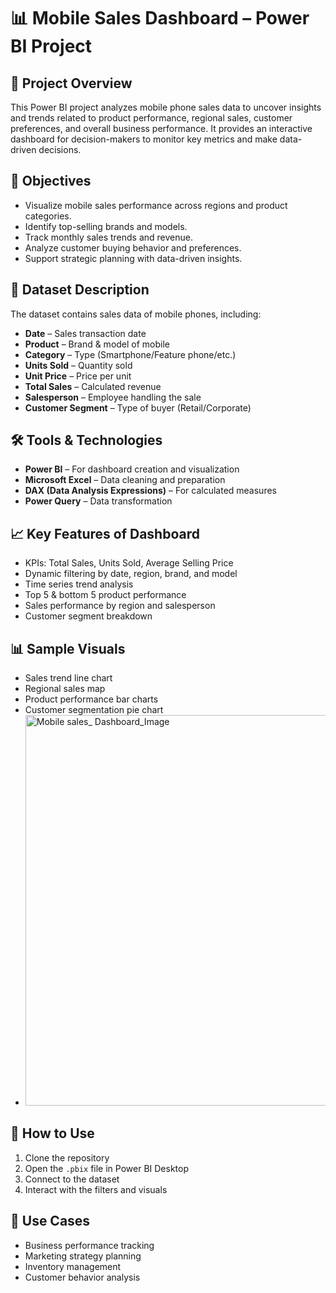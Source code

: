 # 📊 Mobile Sales Dashboard – Power BI Project

## 📁 Project Overview
This Power BI project analyzes mobile phone sales data to uncover insights and trends related to product performance, regional sales, customer preferences, and overall business performance. It provides an interactive dashboard for decision-makers to monitor key metrics and make data-driven decisions.

## 📌 Objectives
- Visualize mobile sales performance across regions and product categories.
- Identify top-selling brands and models.
- Track monthly sales trends and revenue.
- Analyze customer buying behavior and preferences.
- Support strategic planning with data-driven insights.

## 📂 Dataset Description
The dataset contains sales data of mobile phones, including:
- **Date** – Sales transaction date  
- **Product** – Brand & model of mobile  
- **Category** – Type (Smartphone/Feature phone/etc.)  
- **Units Sold** – Quantity sold  
- **Unit Price** – Price per unit  
- **Total Sales** – Calculated revenue    
- **Salesperson** – Employee handling the sale  
- **Customer Segment** – Type of buyer (Retail/Corporate)

## 🛠️ Tools & Technologies
- **Power BI** – For dashboard creation and visualization  
- **Microsoft Excel** – Data cleaning and preparation  
- **DAX (Data Analysis Expressions)** – For calculated measures  
- **Power Query** – Data transformation

## 📈 Key Features of Dashboard
- KPIs: Total Sales, Units Sold, Average Selling Price  
- Dynamic filtering by date, region, brand, and model  
- Time series trend analysis  
- Top 5 & bottom 5 product performance  
- Sales performance by region and salesperson  
- Customer segment breakdown

## 📊 Sample Visuals
- Sales trend line chart  
- Regional sales map  
- Product performance bar charts  
- Customer segmentation pie chart
- <img width="625" alt="Mobile sales_ Dashboard_Image" src="https://github.com/user-attachments/assets/d74cb861-3eff-4357-a135-d512ac910291" />
 

## 🚀 How to Use
1. Clone the repository  
2. Open the `.pbix` file in Power BI Desktop  
3. Connect to the dataset  
4. Interact with the filters and visuals

## 📌 Use Cases
- Business performance tracking  
- Marketing strategy planning  
- Inventory management  
- Customer behavior analysis  


